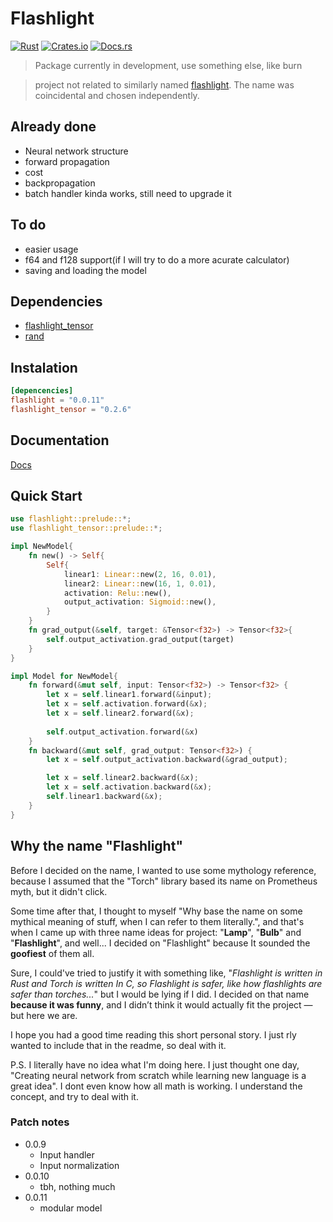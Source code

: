# Flashlight

[![Rust](https://github.com/Bejmach/flashlight/actions/workflows/rust.yml/badge.svg?event=push)](https://github.com/Bejmach/flashlight/actions/workflows/rust.yml)
[![Crates.io](https://img.shields.io/crates/v/flashlight.svg)](https://crates.io/crates/flashlight)
[![Docs.rs](https://docs.rs/flashlight_tensor/badge.svg)](https://docs.rs/flashlight_tensor)

> Package currently in development, use something else, like burn

> project not related to similarly named [flashlight](https://github.com/flashlight/flashlight). The name was coincidental and chosen independently.


## Already done
- Neural network structure
- forward propagation
- cost
- backpropagation
- batch handler kinda works, still need to upgrade it

## To do
- easier usage
- f64 and f128 support(if I will try to do a more acurate calculator)
- saving and loading the model

## Dependencies
- [flashlight_tensor](https://crates.io/crates/flashlight_tensor)
- [rand](https://crates.io/crates/rand)

## Instalation
```toml
[depencencies]
flashlight = "0.0.11"
flashlight_tensor = "0.2.6"
```

## Documentation

[Docs](https://docs.rs/flashlight_tensor/latest/flashlight_tensor/)

## Quick Start
```rust
use flashlight::prelude::*;
use flashlight_tensor::prelude::*;

impl NewModel{
    fn new() -> Self{
        Self{
            linear1: Linear::new(2, 16, 0.01),
            linear2: Linear::new(16, 1, 0.01),
            activation: Relu::new(),
            output_activation: Sigmoid::new(),
        }
    }
    fn grad_output(&self, target: &Tensor<f32>) -> Tensor<f32>{
        self.output_activation.grad_output(target)
    }
}

impl Model for NewModel{
    fn forward(&mut self, input: Tensor<f32>) -> Tensor<f32> {
        let x = self.linear1.forward(&input);
        let x = self.activation.forward(&x);
        let x = self.linear2.forward(&x);
        
        self.output_activation.forward(&x)
    }
    fn backward(&mut self, grad_output: Tensor<f32>) {
        let x = self.output_activation.backward(&grad_output);

        let x = self.linear2.backward(&x);
        let x = self.activation.backward(&x);
        self.linear1.backward(&x);
    }
}
```

## Why the name "Flashlight"

Before I decided on the name, I wanted to use some  mythology reference, because I assumed that the "Torch" library based its name on Prometheus myth, but it didn't click.

Some time after that, I thought to myself "Why base the name on some mythical meaning of stuff, when I can refer to them literally.", and that's when I came up with three name ideas for project: "**Lamp**", "**Bulb**" and "**Flashlight**", and well... I decided on "Flashlight" because It sounded the **goofiest** of them all.

Sure, I could've tried to justify it with something like, "*Flashlight is written in Rust and Torch is written In C, so Flashlight is safer, like how flashlights are safer than torches...*" but I would be lying if I did. I decided on that name **because it was funny**, and I didn’t think it would actually fit the project — but here we are.

I hope you had a good time reading this short personal story. I just rly wanted to include that in the readme, so deal with it.

P.S.
I literally have no idea what I'm doing here. I just thought one day, "Creating neural network from scratch while learning new language is a great idea". I dont even know how all math is working. I understand the concept, and try to deal with it.


### Patch notes
- 0.0.9
  - Input handler
  - Input normalization
- 0.0.10
  - tbh, nothing much
- 0.0.11
  - modular model

